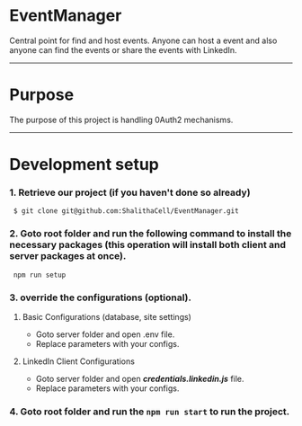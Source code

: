 # EventManager
Central point for find and host events. Anyone can host a event and also anyone can find the events or share the events with LinkedIn.

---

# Purpose

The purpose of this project is handling 0Auth2 mechanisms.

---

# Development setup

### 1. Retrieve our project (if you haven't done so already)

```git
 $ git clone git@github.com:ShalithaCell/EventManager.git
```

### 2. Goto root folder and run the following command to install the necessary packages (this operation will install both client and server packages at once).

```npm
 npm run setup
```

### 3. override the configurations (optional).

 1. Basic Configurations (database, site settings)
    * Goto server folder and open .env file.
    * Replace parameters with your configs.
    
 2. LinkedIn Client Configurations
    * Goto server folder and open ___credentials.linkedin.js___ file.
    * Replace parameters with your configs.


### 4. Goto root folder and run the ```npm run start``` to run the project.
